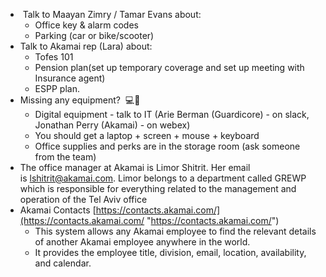 -    Talk to Maayan Zimry / Tamar Evans about:
	- Office key & alarm codes
	- Parking (car or bike/scooter)
-   Talk to Akamai rep (Lara) about:
	-  Tofes 101
	-  Pension plan(set up temporary coverage and set up meeting with Insurance agent)
	-  ESPP plan.
-   Missing any equipment?  💻🔌
	-   Digital equipment - talk to IT (Arie Berman (Guardicore) - on slack, Jonathan Perry (Akamai) - on webex)
	-   You should get a laptop + screen + mouse + keyboard
	-   Office supplies and perks are in the storage room (ask someone from the team)  
- The office manager at Akamai is Limor Shitrit. Her email is [lshitrit@akamai.com](mailto:lshitrit@akamai.com "mailto:lshitrit@akamai.com"). Limor belongs to a department called GREWP which is responsible for everything related to the management and operation of the Tel Aviv office
- Akamai Contacts [https://contacts.akamai.com/](https://contacts.akamai.com/ "https://contacts.akamai.com/")
	- This system allows any Akamai employee to find the relevant details of another Akamai employee anywhere in the world.
	- It provides the employee title, division, email, location, availability, and calendar.